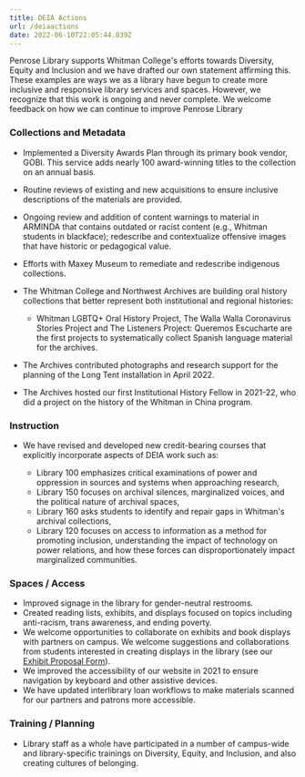 ```yaml
---
title: DEIA Actions
url: /deiaactions
date: 2022-06-10T22:05:44.839Z
---
```

Penrose Library supports Whitman College's efforts towards Diversity, Equity and Inclusion and we have drafted our own statement affirming this. These examples are ways we as a library have begun to create more inclusive and responsive library services and spaces. However, we recognize that this work is ongoing and never complete. We welcome feedback on how we can continue to improve Penrose Library   

### Collections and Metadata

* Implemented a Diversity Awards Plan through its primary book vendor, GOBI. This service adds nearly 100 award-winning titles to the collection on an annual basis. 
* Routine reviews of existing and new acquisitions to ensure inclusive descriptions of the materials are provided. 
* Ongoing review and addition of content warnings to material in ARMINDA that contains outdated or racist content (e.g., Whitman students in blackface); redescribe and contextualize offensive images that have historic or pedagogical value. 
* Efforts with Maxey Museum to remediate and redescribe indigenous collections.
* The Whitman College and Northwest Archives are building oral history collections that better represent both institutional and regional histories:

  * Whitman LGBTQ+ Oral History Project, The Walla Walla Coronavirus Stories Project and The Listeners Project: Queremos Escucharte are the first projects to systematically collect Spanish language material for the archives. 
* The Archives contributed photographs and research support for the planning of the Long Tent installation in April 2022.
* The Archives hosted our first Institutional History Fellow in 2021-22, who did a project on the history of the Whitman in China program.

### Instruction

* We have revised and developed new credit-bearing courses that explicitly incorporate aspects of DEIA work such as:

  * Library 100 emphasizes critical examinations of power and oppression in sources and systems when approaching research, 
  * Library 150 focuses on archival silences, marginalized voices, and the political nature of archival spaces, 
  * Library 160 asks students to identify and repair gaps in Whitman's archival collections, 
  * Library 120 focuses on access to information as a method for promoting inclusion, understanding the impact of technology on power relations, and how these forces can disproportionately impact marginalized communities. 

### Spaces / Access

* Improved signage in the library for gender-neutral restrooms.
* Created reading lists, exhibits, and displays focused on topics including anti-racism, trans awareness, and ending poverty. 
* We welcome opportunities to collaborate on exhibits and book displays with partners on campus. We welcome suggestions and collaborations from students interested in creating displays in the library (see our [Exhibit Proposal Form](http://works.whitman.edu/exhibitproposal)). 
* We improved the accessibility of our website in 2021 to ensure navigation by keyboard and other assistive devices.
* We have updated interlibrary loan workflows to make materials scanned for our partners and patrons more accessible.

### Training / Planning

* Library staff as a whole have participated in a number of campus-wide and library-specific trainings on Diversity, Equity, and Inclusion, and also creating cultures of belonging.